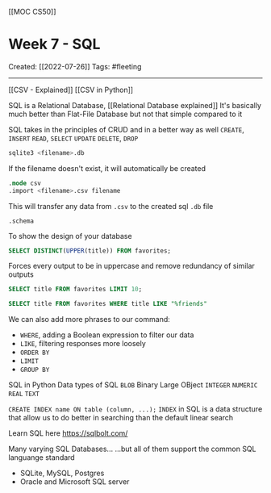 [[MOC CS50]]

# Week 7 - SQL
Created:  [[2022-07-26]]
Tags: #fleeting 

---
[[CSV - Explained]]
[[CSV in Python]]


SQL is a Relational Database, [[Relational Database explained]]
It's basically much better than Flat-File Database but not that simple compared to it


SQL takes in the principles of CRUD and in a better way as well
`CREATE`, `INSERT`
`READ`, `SELECT`
`UPDATE`
`DELETE`, `DROP`

```sql
sqlite3 <filename>.db
```
If the filename doesn't exist, it will automatically be created

```sql
.mode csv
.import <filename>.csv filename
```
This will transfer any data from `.csv` to the created sql `.db` file

```csv
.schema
```
To show the design of your database


```sql
SELECT DISTINCT(UPPER(title)) FROM favorites;
```
Forces every output to be in uppercase and remove redundancy of similar outputs



```sql
SELECT title FROM favorites LIMIT 10;
```
```sql
SELECT title FROM favorites WHERE title LIKE "%friends"
```
We can also add more phrases to our command:
-   `WHERE`, adding a Boolean expression to filter our data
-   `LIKE`, filtering responses more loosely
-   `ORDER BY`
-   `LIMIT`
-   `GROUP BY`




SQL  in Python
Data types of SQL
`BLOB`  Binary Large OBject
`INTEGER`
`NUMERIC` 
`REAL`
`TEXT`


`CREATE INDEX name ON table (column, ...);`
`INDEX` in SQL is a data structure that allow us to do better in searching than the default linear search


Learn SQL here
https://sqlbolt.com/



Many varying SQL Databases...
...but all of them support the common SQL languange standard
- SQLite, MySQL, Postgres
- Oracle and Microsoft SQL server

